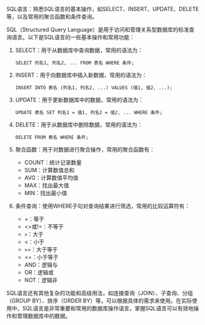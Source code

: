 SQL语言：熟悉SQL语言的基本操作，如SELECT、INSERT、UPDATE、DELETE等，以及常用的聚合函数和条件查询。

SQL（Structured Query Language）是用于访问和管理关系型数据库的标准查询语言。以下是SQL语言的一些基本操作和常用功能：

1. SELECT：用于从数据库中查询数据，常用的语法为：
   ```
   SELECT 列名1, 列名2, ... FROM 表名 WHERE 条件;
   ```

2. INSERT：用于向数据库中插入新数据，常用的语法为：
   ```
   INSERT INTO 表名 (列名1, 列名2, ...) VALUES (值1, 值2, ...);
   ```

3. UPDATE：用于更新数据库中的数据，常用的语法为：
   ```
   UPDATE 表名 SET 列名1 = 值1, 列名2 = 值2, ... WHERE 条件;
   ```

4. DELETE：用于从数据库中删除数据，常用的语法为：
   ```
   DELETE FROM 表名 WHERE 条件;
   ```

5. 聚合函数：用于对数据进行聚合操作，常用的聚合函数有：
   - COUNT：统计记录数量
   - SUM：计算数值总和
   - AVG：计算数值平均值
   - MAX：找出最大值
   - MIN：找出最小值

6. 条件查询：使用WHERE子句对查询结果进行筛选，常用的比较运算符有：
   - =：等于
   - <>或!=：不等于
   - `>`：大于
   - <：小于
   - `>`=：大于等于
   - <=：小于等于
   - AND：逻辑与
   - OR：逻辑或
   - NOT：逻辑非

SQL语言还有其他复杂的功能和高级用法，如连接查询（JOIN）、子查询、分组（GROUP BY）、排序（ORDER BY）等，可以根据具体的需求来使用。在实际使用中，SQL语言是非常重要和常用的数据库操作语言，掌握SQL语言可以有效地操作和管理数据库中的数据。